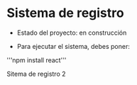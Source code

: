 <h1> Sistema de registro</h1>

- Estado del proyecto: en construcción

- Para ejecutar el sistema, debes poner:

'''npm install react'''

Sitema de registro 2
